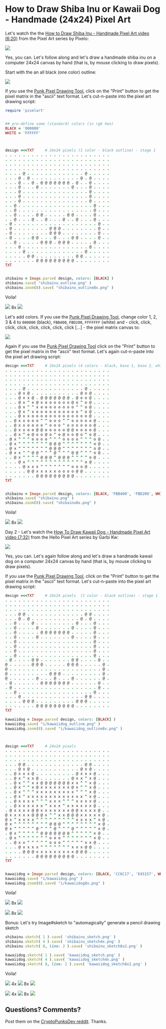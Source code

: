 # How to Draw Shiba Inu or Kawaii Dog - Handmade (24x24) Pixel Art


Let's watch the
the [How to Draw Shiba Inu - Handmade Pixel Art
video (6:20)](https://www.youtube.com/c/Pixelo/videos) from the Pixel Art series by Pixelo:


![](i/youtube-pixelo.png)



Yes, you can.
Let's follow along and let's draw a handmade shiba inu on a computer 24x24 canvas
by hand (that is, by mouse clicking to draw pixels).


Start with the an all black (one color) outline:

![](i/shibainu_outline-pixel.png)


If you use the [Punk Pixel Drawing Tool](https://cryptopunksnotdead.github.io/), click on the "Print" button to get the
pixel matrix in the "ascii" text format.
Let's cut-n-paste into the pixel art drawing script:


``` ruby
require 'pixelart'


## pre-define some (standard) colors (in rgb hex)
BLACK = '000000'
WHITE = 'FFFFFF'



design =<<TXT     # 24x24 pixels (1 color - black outline) - stage 1
. . . . . . . . . . . . . . . . . . . . . . . .
. . . . . . . . . . . . . . . . . . . . . . . .
. . . . . . . . . . . . . . . . . . . . . . . .
. . . . . . . . . . . . . . . . . . . . . . . .
. . . . @ . . . . . . . . . . . . . @ . . . . .
. . . @ . @ . . . . . . . . . . . @ . @ . . . .
. . . @ . . @ . @ @ @ @ @ @ @ . @ . . @ . . . .
. . . @ . . . @ . . . . . . . @ . . . @ . . . .
. . . @ . . . . . . . . . . . . . . . @ . . . .
. . . @ . . . . . . . . . . . . . . . @ . . . .
. . . @ . . . . . . . . . . . . . . . @ . . . .
. . @ . . . . . . . . . . . . . . . . . @ . . .
. . @ . . . . . . . . . . . . . . . . . @ . . .
. . @ . . . . @ @ . . . . . @ @ . . . . @ . . .
. . @ . . . @ . . @ . . . @ . . @ . . . @ . . .
. @ . . . . . . . . . . . . . . . . . . . @ . .
. @ . . . . . . . . @ @ @ . . . . . . . . @ . .
. @ . . . . . . . . @ @ @ . . . . . . . . @ . .
. @ . . . . @ @ . . . @ . . . @ @ . . . . @ . .
. . @ . . . . . @ @ @ . @ @ @ . . . . . @ . . .
. . . @ . . . . . . . . . . . . . . . @ . . . .
. . . . @ . . . . . . . . . . . . . @ . . . . .
. . . . . @ @ . . . . . . . . . @ @ . . . . . .
. . . . . . . @ @ @ @ @ @ @ @ @ . . . . . . . .
TXT


shibainu = Image.parse( design, colors: [BLACK] )
shibainu.save( "shibainu_outline.png" )
shibainu.zoom(8).save( "shibainu_outline8x.png" )
```

Voila!

![](i/shibainu_outline.png)
8x ![](i/shibainu_outline8x.png)


Let's add colors.
If you use the [Punk Pixel Drawing Tool](https://cryptopunksnotdead.github.io/),
change color 1, 2, 3 & 4 to `000000` (black), `FBB400`, `FBD200`, `FFFFFFF` (white)
and - click, click, click, click, click, click, click, click [...] -
the pixel matrix canvas to:

![](i/shibainu-pixel.png)



Again if you use the [Punk Pixel Drawing Tool](https://cryptopunksnotdead.github.io/) click on the "Print" button to get the
pixel matrix in the "ascii" text format.
Let's again cut-n-paste into the pixel art drawing script:

``` ruby
design =<<TXT     # 24x24 pixels (4 colors - black, base 1, base 2, white)
. . . . . . . . . . . . . . . . . . . . . . . .
. . . . . . . . . . . . . . . . . . . . . . . .
. . . . . . . . . . . . . . . . . . . . . . . .
. . . . . . . . . . . . . . . . . . . . . . . .
. . . . @ . . . . . . . . . . . . . @ . . . . .
. . . @ x @ . . . . . . . . . . . @ o @ . . . .
. . . @ x x @ . @ @ @ @ @ @ @ . @ o o @ . . . .
. . . @ x ^ x @ x o o o o o o @ o ^ o @ . . . .
. . . @ x ^ ^ x o o o o o o o o ^ ^ o @ . . . .
. . . @ x ^ x o o o o o o o o o o ^ o @ . . . .
. . . @ x x o o o o o o o o o o o o o @ . . . .
. . @ x x o o o ^ ^ o o o ^ ^ o o o o o @ . . .
. . @ x x o o o o ^ o o o ^ o o o o o o @ . . .
. . @ x x o o @ @ o o o o o @ @ o o o o @ . . .
. . @ x ^ o @ o o @ o ^ o @ o o @ o ^ o @ . . .
. @ x ^ ^ ^ o o o o ^ ^ ^ o o o o ^ ^ ^ o @ . .
. @ x ^ ^ ^ ^ ^ ^ ^ @ @ @ ^ ^ ^ ^ ^ ^ ^ o @ . .
. @ x ^ ^ ^ ^ ^ ^ ^ @ @ @ ^ ^ ^ ^ ^ ^ ^ o @ . .
. @ x x ^ ^ @ @ ^ ^ ^ @ ^ ^ ^ @ @ ^ ^ ^ o @ . .
. . @ x ^ ^ ^ ^ @ @ @ ^ @ @ @ ^ ^ ^ ^ o @ . . .
. . . @ x ^ ^ ^ ^ ^ ^ ^ ^ ^ ^ ^ ^ ^ o @ . . . .
. . . . @ x x x ^ ^ ^ ^ ^ ^ ^ o o o @ . . . . .
. . . . . @ @ x x x x x o o o o @ @ . . . . . .
. . . . . . . @ @ @ @ @ @ @ @ @ . . . . . . . .
TXT


shibainu = Image.parse( design, colors: [BLACK, 'FBB400', 'FBD200', WHITE] )
shibainu.save( "shibainu.png" )
shibainu.zoom(8).save( "shibainu8x.png" )
```

Voila!

![](i/shibainu.png)
8x ![](i/shibainu8x.png)



Day 2  - Let's watch the
[How To Draw Kawaii Dog - Handmade Pixel Art
video (7:32)](https://www.youtube.com/c/HelloPixelArt/videos) from the Hello Pixel Art series by Garbi Kw:

![](i/youtube-hellopxielart.png)



Yes, you can.
Let's again follow along and let's draw a handmade kawaii dog on a computer 24x24 canvas
by hand (that is, by mouse clicking to draw pixels).


If you use the [Punk Pixel Drawing Tool](https://cryptopunksnotdead.github.io/), click on the "Print" button to get the
pixel matrix in the "ascii" text format.
Let's cut-n-paste into the pixel art drawing script:


``` ruby
design =<<TXT     # 24x24 pixels  (1 color - black outline) - stage 1
. . . . . . . . . . . . . . . . . . . . . . . .
. . . . . . . . . . . . . . . . . . . . . . . .
. . . . . . . . . . . . . . . . . . . . . . . .
. . . @ @ . . . . . . . . . . . . . @ @ . . . .
. . . @ . @ . . . . . . . . . . . @ . @ . . . .
. . @ . . . @ . . . . . . . . . @ . . . @ . . .
. . @ . . . . @ . . . . . . . @ . . . . @ . . .
. . @ . . . . . @ @ @ @ @ @ @ . . . . . @ . . .
. . @ . . . . @ . . . . . . . @ . . . . @ . . .
. . @ . . . . . . . . . . . . . . . . . @ . . .
. . @ . . . . . . . . . . . . . . . . . @ . . .
. . @ . . . . . . . . . . . . . . . . . @ . . .
. . @ . . . . . . . . . . . . . . . . . @ . . .
. @ . . . . @ @ . . . . . . . @ @ . . . . @ . .
@ . . . . . @ @ @ . . . . . @ @ @ . . . . . @ .
@ . . . . . . . . . . . . . . . . . . . . . @ .
@ . . . . . . . . . @ @ @ . . . . . . . . . @ .
@ . . . . . . @ . . . @ . . . @ . . . . . . @ .
. @ . . . . . . @ @ @ @ @ @ @ . . . . . . @ . .
. @ . . . . . . . . . . . . . . . . . . . @ . .
. . @ . . . . . . . . . . . . . . . . . @ . . .
. . . @ . . . . . . . . . . . . . . @ @ . . . .
. . . . @ @ @ . . . . . . . . . @ @ @ . . . . .
. . . . . . . @ @ @ @ @ @ @ @ @ . . . . . . . .
TXT

kawaiidog = Image.parse( design, colors: [BLACK] )
kawaiidog.save( "i/kawaiidog_outline.png" )
kawaiidog.zoom(8).save( "i/kawaiidog_outline8x.png" )



design =<<TXT     # 24x24 pixels
. . . . . . . . . . . . . . . . . . . . . . . .
. . . . . . . . . . . . . . . . . . . . . . . .
. . . . . . . . . . . . . . . . . . . . . . . .
. . . @ @ . . . . . . . . . . . . . @ @ . . . .
. . . @ x @ . . . . . . . . . . . @ x @ . . . .
. . @ x x x @ . . . . . . . . . @ x x x @ . . .
. . @ x ^ x x @ . . . . . . . @ x x ^ x @ . . .
. . @ x ^ ^ x x @ @ @ @ @ @ @ x x ^ ^ x @ . . .
. . @ x ^ ^ x @ x x x x x x x @ x ^ ^ x @ . . .
. . @ x ^ ^ ^ x x x x x x x x x ^ ^ ^ x @ . . .
. . @ x ^ x x x x x x x x x x x x x ^ x @ . . .
. . @ x x x x ^ ^ ^ x x x ^ ^ ^ x x x x @ . . .
. . @ x x x x x x ^ x x x ^ x x x x x x @ . . .
. @ x x x x @ @ x x x x x x x @ @ x x x x @ . .
@ x x x x x @ @ @ x ^ ^ x x @ @ @ x x x x x @ .
@ x ^ x x x x ^ ^ ^ ^ ^ ^ ^ ^ ^ x x x x ^ x @ .
@ x ^ ^ ^ ^ ^ ^ ^ ^ @ @ @ ^ ^ ^ ^ ^ ^ ^ ^ x @ .
@ x ^ ^ ^ ^ ^ @ ^ ^ ^ @ ^ ^ ^ @ ^ ^ ^ ^ ^ x @ .
. @ x ^ ^ ^ ^ ^ @ @ @ @ @ @ @ ^ ^ ^ ^ ^ x @ . .
. @ x ^ ^ ^ ^ ^ ^ ^ o o o ^ ^ ^ ^ ^ ^ ^ x @ . .
. . @ x x ^ ^ ^ ^ ^ o o o ^ ^ ^ ^ ^ x x @ . . .
. . . @ x x x x ^ ^ ^ ^ ^ ^ ^ x x x @ @ . . . .
. . . . @ @ @ x x x x x x x x x @ @ @ . . . . .
. . . . . . . @ @ @ @ @ @ @ @ @ . . . . . . . .
TXT


kawaiidog = Image.parse( design, colors: [BLACK, 'CC6C17', 'E45157', WHITE] )
kawaiidog.save( "i/kawaiidog.png" )
kawaiidog.zoom(8).save( "i/kawaiidog8x.png" )
```

Voila!

![](i/kawaiidog_outline.png)
8x ![](i/kawaiidog_outline8x.png)

![](i/kawaiidog.png)
8x ![](i/kawaiidog8x.png)






Bonus:  Let's try Image#sketch to "automagically" generate a pencil drawing sketch

``` ruby
shibainu.sketch( 1 ).save( 'shibainu_sketch.png' )
shibainu.sketch( 4 ).save( 'shibainu_sketch4x.png' )
shibainu.sketch( 8, line: 2 ).save( 'shibainu_sketch8x2.png' )

kawaiidog.sketch( 1 ).save( 'kawaiidog_sketch.png' )
kawaiidog.sketch( 4 ).save( 'kawaiidog_sketch4x.png' )
kawaiidog.sketch( 8, line: 2 ).save( 'kawaiidog_sketch8x2.png' )
```


Voila!

![](i/shibainu_sketch.png)
4x ![](i/shibainu_sketch4x.png)
8x ![](i/shibainu_sketch8x2.png)

![](i/kawaiidog_sketch.png)
4x ![](i/kawiidog_sketch4x.png)
8x ![](i/kawiidog_sketch8x2.png)





## Questions? Comments?

Post them on the [CryptoPunksDev reddit](https://old.reddit.com/r/CryptoPunksDev). Thanks.

